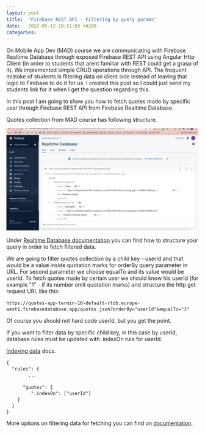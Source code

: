 ```yaml
---
layout: post
title:  "Firebase REST API - Filtering by query params"
date:   2022-05-12 10:51:03 +0200
categories:
---
```


On Mobile App Dev (MAD) course we are communicating with Firebase Realtime Database through exposed Firebase REST API using Angular Http Client (in order to students that arent familiar with REST could get a grasp of it). We implemented simple CRUD operations through API. The frequent mistake of students is filtering data on client side instead of leaving that logic to Firebase to do it for us. I created this post so I could just send my students link for it when I get the question regarding this.

In this post I am going to show you how to fetch quotes made by specific user through Firebase REST API from Firebase Realtime Database. 

Quotes collection from MAD course has following structure. 

![Quotes collection](/assets/images/post3/quotescollection.png)

Under [Realtime Database documentation](https://firebase.google.com/docs/database/rest/retrieve-data#filtering-by-a-specified-child-key) you can find how to structure your query in order to fetch filtered data.

We are going to filter quotes collection by a child key - userId and that would be a value inside quotation marks for orderBy query parameter in URL. For second parameter we choose equalTo and its value would be userId.
To fetch quotes made by certain user we should know his userId (for example "1" - if its number omit quotation marks) and structure the http get request URL like this:

```
https://quotes-app-termin-10-default-rtdb.europe-west1.firebasedatabase.app/quotes.json?orderBy="userId"&equalTo="1"
```

Of course you should not hard code userId, but you get the point.

If you want to filter data by specific child key, in this case by userId, database rules must be updated with .indexOn rule for userId.

[Indexing data](https://firebase.google.com/docs/database/security/indexing-data) docs.

```
{
  "rules": {
        ...
      
      "quotes": {
         ".indexOn": ["userId"]
    }
  }
}
```

More options on filtering data for fetching you can find on [documentation](https://firebase.google.com/docs/database/rest/retrieve-data#filtering-by-a-specified-child-key).